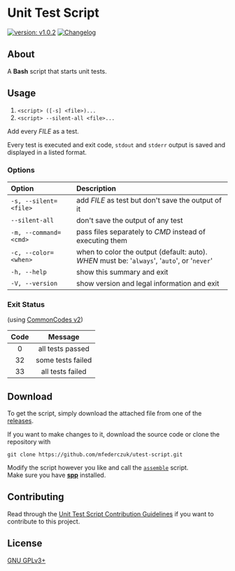 <!-- markdownlint-disable MD033 -->

# Unit Test Script #

[version_shield]: https://img.shields.io/badge/version-v1.0.2-blue.svg
[latest_release]: https://github.com/mfederczuk/utest-script/releases/latest "Latest Release"
[![version: v1.0.2][version_shield]][latest_release]
[![Changelog](https://img.shields.io/badge/-Changelog-blue.svg)](./CHANGELOG.md "Changelog")

## About ##

A **Bash** script that starts unit tests.

## Usage ##

1. `<script> ([-s] <file>)...`
2. `<script> --silent-all <file>...`

Add every *FILE* as a test.

Every test is executed and exit code, `stdout` and `stderr` output is saved and
displayed in a listed format.

### Options ###

|        Option         |                                            Description                                             |
| :-------------------- | :------------------------------------------------------------------------------------------------- |
| `-s, --silent=<file>` | add *FILE* as test but don't save the output of it                                                 |
| `--silent-all`        | don't save the output of any test                                                                  |
| `-m, --command=<cmd>` | pass files separately to *CMD* instead of executing them                                           |
| `-c, --color=<when>`  | when to color the output (default: auto). <br/> *WHEN* must be: '`always`', '`auto`', or '`never`' |
| `-h, --help`          | show this summary and exit                                                                         |
| `-V, --version`       | show version and legal information and exit                                                        |

### Exit Status ###

(using [CommonCodes v2](https://mfederczuk.github.io/commoncodes/v2.html))

| Code |      Message      |
| :--: | :---------------: |
|   0  | all tests passed  |
|  32  | some tests failed |
|  33  | all tests failed  |

## Download ##

To get the script, simply download the attached file from one of the
[releases](https://github.com/mfederczuk/utest-script/releases).

If you want to make changes to it, download the source code or clone the
repository with

	git clone https://github.com/mfederczuk/utest-script.git

Modify the script however you like and call the [`assemble`](assemble) script.  
Make sure you have [**spp**](https://github.com/mfederczuk/spp) installed.

## Contributing ##

Read through the [Unit Test Script Contribution Guidelines](./CONTRIBUTING.md)
 if you want to contribute to this project.

## License ##

[GNU GPLv3+](./LICENSE)
